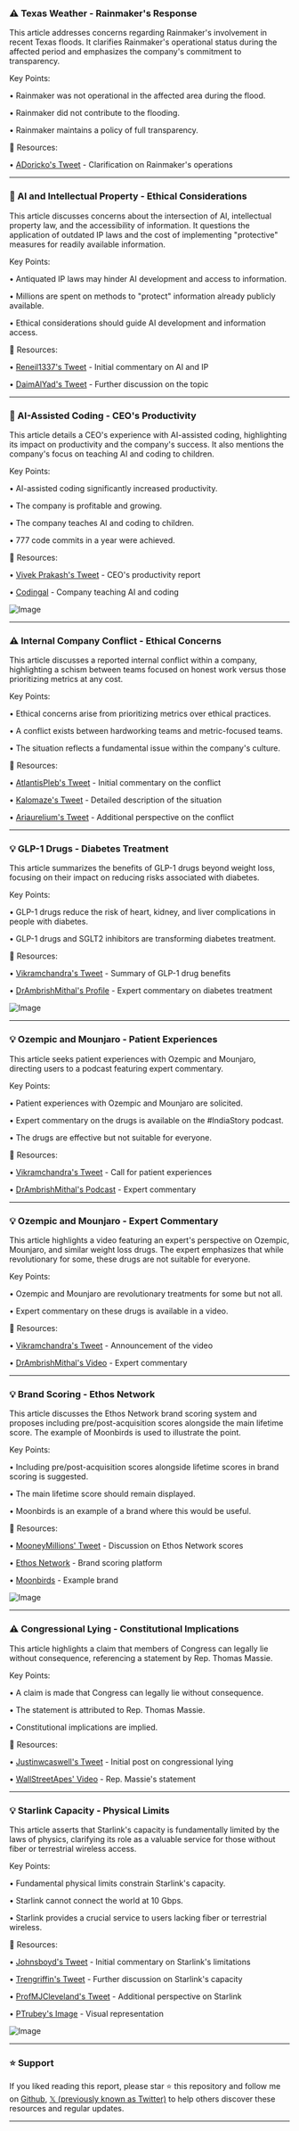 ### ⚠️ Texas Weather - Rainmaker's Response

This article addresses concerns regarding Rainmaker's involvement in recent Texas floods.  It clarifies Rainmaker's operational status during the affected period and emphasizes the company's commitment to transparency.

Key Points:

• Rainmaker was not operational in the affected area during the flood.


• Rainmaker did not contribute to the flooding.


• Rainmaker maintains a policy of full transparency.


🔗 Resources:

• [ADoricko's Tweet](https://x.com/ADoricko/status/1941628111524880488) - Clarification on Rainmaker's operations


---

### 🤖 AI and Intellectual Property - Ethical Considerations

This article discusses concerns about the intersection of AI, intellectual property law, and the accessibility of information. It questions the application of outdated IP laws and the cost of implementing "protective" measures for readily available information.

Key Points:

• Antiquated IP laws may hinder AI development and access to information.


•  Millions are spent on methods to "protect" information already publicly available.


• Ethical considerations should guide AI development and information access.


🔗 Resources:

• [Reneil1337's Tweet](https://x.com/reneil1337) - Initial commentary on AI and IP


• [DaimAlYad's Tweet](https://x.com/DaimAlYad/status/1941616102745784472) - Further discussion on the topic


---

### 🚀 AI-Assisted Coding - CEO's Productivity

This article details a CEO's experience with AI-assisted coding, highlighting its impact on productivity and the company's success. It also mentions the company's focus on teaching AI and coding to children.

Key Points:

• AI-assisted coding significantly increased productivity.


• The company is profitable and growing.


• The company teaches AI and coding to children.


• 777 code commits in a year were achieved.


🔗 Resources:

• [Vivek Prakash's Tweet](https://x.com/vivekprakash/status/1941752353511858268) -  CEO's productivity report


• [Codingal](https://x.com/codingal) -  Company teaching AI and coding


![Image](https://pbs.twimg.com/media/GvJ9JwgXkAAoaKI?format=png&name=small)


---

### ⚠️  Internal Company Conflict - Ethical Concerns

This article discusses a reported internal conflict within a company, highlighting a schism between teams focused on honest work versus those prioritizing metrics at any cost.

Key Points:

• Ethical concerns arise from prioritizing metrics over ethical practices.


• A conflict exists between hardworking teams and metric-focused teams.


• The situation reflects a fundamental issue within the company's culture.

🔗 Resources:

• [AtlantisPleb's Tweet](https://x.com/AtlantisPleb) - Initial commentary on the conflict


• [Kalomaze's Tweet](https://x.com/kalomaze/status/1941734234382598301) - Detailed description of the situation


• [Ariaurelium's Tweet](https://x.com/ariaurelium) - Additional perspective on the conflict



---

### 💡 GLP-1 Drugs - Diabetes Treatment

This article summarizes the benefits of GLP-1 drugs beyond weight loss, focusing on their impact on reducing risks associated with diabetes.

Key Points:

• GLP-1 drugs reduce the risk of heart, kidney, and liver complications in people with diabetes.


• GLP-1 drugs and SGLT2 inhibitors are transforming diabetes treatment.



🔗 Resources:

• [Vikramchandra's Tweet](https://x.com/vikramchandra/status/1941674511751135248) - Summary of GLP-1 drug benefits


• [DrAmbrishMithal's Profile](https://x.com/DrAmbrishMithal) -  Expert commentary on diabetes treatment


![Image](https://pbs.twimg.com/amplify_video_thumb/1941453913233797120/img/5VYDedX6VJLr4ked.jpg)


---

### 💡 Ozempic and Mounjaro - Patient Experiences

This article seeks patient experiences with Ozempic and Mounjaro, directing users to a podcast featuring expert commentary.

Key Points:

• Patient experiences with Ozempic and Mounjaro are solicited.


• Expert commentary on the drugs is available on the #IndiaStory podcast.


• The drugs are effective but not suitable for everyone.


🔗 Resources:

• [Vikramchandra's Tweet](https://x.com/vikramchandra/status/1941520712201891893) - Call for patient experiences


• [DrAmbrishMithal's Podcast](https://x.com/hashtag/IndiaStory?src=hashtag_click) - Expert commentary


---

### 💡 Ozempic and Mounjaro - Expert Commentary

This article highlights a video featuring an expert's perspective on Ozempic, Mounjaro, and similar weight loss drugs.  The expert emphasizes that while revolutionary for some, these drugs are not suitable for everyone.

Key Points:

• Ozempic and Mounjaro are revolutionary treatments for some but not all.


• Expert commentary on these drugs is available in a video.



🔗 Resources:

• [Vikramchandra's Tweet](https://x.com/vikramchandra/status/1941481005707382948) -  Announcement of the video


• [DrAmbrishMithal's Video](https://pbs.twimg.com/amplify_video_thumb/1941453913233797120/img/5VYDedX6VJLr4ked.jpg) - Expert commentary


---

### 💡 Brand Scoring - Ethos Network

This article discusses the Ethos Network brand scoring system and proposes including pre/post-acquisition scores alongside the main lifetime score.  The example of Moonbirds is used to illustrate the point.

Key Points:

• Including pre/post-acquisition scores alongside lifetime scores in brand scoring is suggested.


•  The main lifetime score should remain displayed.


• Moonbirds is an example of a brand where this would be useful.



🔗 Resources:

• [MooneyMillions' Tweet](https://x.com/MooneyMillions/status/1941736857101852908) - Discussion on Ethos Network scores


• [Ethos Network](https://x.com/ethos_network) - Brand scoring platform


• [Moonbirds](https://x.com/moonbirds) - Example brand


![Image](https://pbs.twimg.com/media/GvJuiryX0AAyE4d?format=png&name=small)


---

### ⚠️ Congressional Lying - Constitutional Implications

This article highlights a claim that members of Congress can legally lie without consequence, referencing a statement by Rep. Thomas Massie.

Key Points:

•  A claim is made that Congress can legally lie without consequence.


•  The statement is attributed to Rep. Thomas Massie.


•  Constitutional implications are implied.


🔗 Resources:

• [Justinwcaswell's Tweet](https://x.com/justinwcaswell) -  Initial post on congressional lying


• [WallStreetApes' Video](https://pbs.twimg.com/amplify_video_thumb/1941350396724658176/img/Bq5uw2aSb3Nn2Sgi.jpg) -  Rep. Massie's statement


---

### 💡 Starlink Capacity - Physical Limits

This article asserts that Starlink's capacity is fundamentally limited by the laws of physics, clarifying its role as a valuable service for those without fiber or terrestrial wireless access.

Key Points:

•  Fundamental physical limits constrain Starlink's capacity.


•  Starlink cannot connect the world at 10 Gbps.


•  Starlink provides a crucial service to users lacking fiber or terrestrial wireless.


🔗 Resources:

• [Johnsboyd's Tweet](https://x.com/johnsboyd) - Initial commentary on Starlink's limitations


• [Trengriffin's Tweet](https://x.com/trengriffin/status/1941661128435826757) - Further discussion on Starlink's capacity


• [ProfMJCleveland's Tweet](https://x.com/ProfMJCleveland) - Additional perspective on Starlink


• [PTrubey's Image](https://x.com/PTrubey/status/1941311412963508595/photo/1) - Visual representation


![Image](https://pbs.twimg.com/media/GvDrB12bkAAV_LN?format=jpg&name=small)


---

### ⭐️ Support

If you liked reading this report, please star ⭐️ this repository and follow me on [Github](https://github.com/Drix10), [𝕏 (previously known as Twitter)](https://x.com/DRIX_10_) to help others discover these resources and regular updates.

---